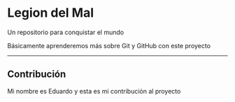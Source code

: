 # Legion del Mal
Un repositorio para conquistar el mundo

Básicamente aprenderemos más sobre Git y GitHub con este proyecto

***

## Contribución
Mi nombre es Eduardo y esta es mi contribución al proyecto
